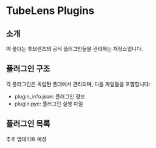 # TubeLens Plugins

## 소개
이 폴더는 튜브렌즈의 공식 플러그인들을 관리하는 저장소입니다.

## 플러그인 구조
각 플러그인은 독립된 폴더에서 관리되며, 다음 파일들을 포함합니다:
- plugin_info.json: 플러그인 정보
- plugin.pyc: 플러그인 실행 파일

## 플러그인 목록
추후 업데이트 예정
